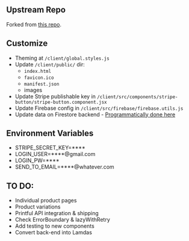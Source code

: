 ## Upstream Repo

Forked from [this repo](https://github.com/ZhangMYihua/crwn-clothing-firebase-cart).

## Customize
- Theming at `/client/global.styles.js`
- Update `/client/public/` dir:
    - `index.html`
    - `favicon.ico`
    - `manifest.json`
    - images
- Update Stripe publishable key in `/client/src/components/stripe-button/stripe-button.component.jsx`
- Update Firebase config in `/client/src/firebase/firebase.utils.js`
- Update data on Firestore backend - [Programmatically done here](https://www.udemy.com/course/complete-react-developer-zero-to-mastery/learn/lecture/15189164#content)

## Environment Variables
- STRIPE_SECRET_KEY=****
- LOGIN_USER=****@gmail.com
- LOGIN_PW=****
- SEND_TO_EMAIL=****@whatever.com

## TO DO:
- Individual product pages
- Product variations
- Printful API integration & shipping
- Check ErrorBoundary & lazyWithRetry
- Add testing to new components
- Convert back-end into Lamdas
